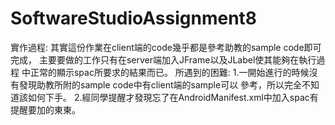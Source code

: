 # SoftwareStudioAssignment8
實作過程:
其實這份作業在client端的code幾乎都是參考助教的sample code即可完成，
主要要做的工作只有在server端加入JFrame以及JLabel使其能夠在執行過程
中正常的顯示spac所要求的結果而已。
所遇到的困難:
1.一開始進行的時候沒有發現助教所附的sample code中有client端的sample可以
參考，所以完全不知道該如何下手。
2.經同學提醒才發現忘了在AndroidManifest.xml中加入spac有提醒要加的東東。
